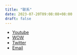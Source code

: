 ```yaml
---
title: "联系"
date: 2023-07-20T09:08:08+08:00
draft: false
---
```



- [Youtube](https://www.youtube.com/@BitBitKing)
- [WOW](https://bit.ly/BitBitKing)
- [Twitter](https://twitter.com/BitBitKing2022)
- [Email](mailto:bitbitking2020@gmail.com)